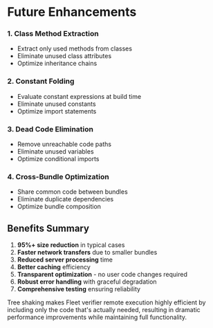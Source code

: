 # Future Enhancements

### 1. Class Method Extraction

- Extract only used methods from classes
- Eliminate unused class attributes
- Optimize inheritance chains

### 2. Constant Folding

- Evaluate constant expressions at build time
- Eliminate unused constants
- Optimize import statements

### 3. Dead Code Elimination

- Remove unreachable code paths
- Eliminate unused variables
- Optimize conditional imports

### 4. Cross-Bundle Optimization

- Share common code between bundles
- Eliminate duplicate dependencies
- Optimize bundle composition

## Benefits Summary

1. **95%+ size reduction** in typical cases
2. **Faster network transfers** due to smaller bundles
3. **Reduced server processing** time
4. **Better caching** efficiency
5. **Transparent optimization** - no user code changes required
6. **Robust error handling** with graceful degradation
7. **Comprehensive testing** ensuring reliability

Tree shaking makes Fleet verifier remote execution highly efficient by including only the code that's actually needed, resulting in dramatic performance improvements while maintaining full functionality.
